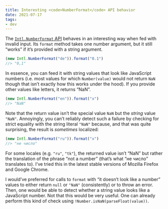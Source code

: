 ```yaml
---
title: Interesting <code>NumberFormat</code> API behavior
date: 2021-07-17
tags:
- dev
---
```

The [`Intl.NumberFormat` API](https://developer.mozilla.org/en-US/docs/Web/JavaScript/Reference/Global_Objects/Intl/NumberFormat) behaves in an interesting way when fed with invalid input. Its `format` method takes one number argument, but it still “works” if it’s provided with a string argument.

<!--more-->

```js
(new Intl.NumberFormat("de")).format("0.1")
//> "0,1"
```

In essence, you can feed it with string values that look like JavaScript numbers (i.e. most values for which `Number(value)` would not return `NaN` though that isn’t exactly how this works under the hood). If you provide other values like letters, it returns “NaN”.

```js
(new Intl.NumberFormat("en")).format("x")
//> "NaN"
```

Note that the return value isn’t the special value `NaN` but the *string* value `"NaN"`. Annoyingly, you can’t reliably detect such a failure by checking for strict equality with the string literal `"NaN"` because, and that was quite surprising, the result is *sometimes* localized:

```js
(new Intl.NumberFormat("ru")).format("x")
//> "не число"
```

For some locales (e.g. `"ru"`, `"tk"`), the returned value isn’t “NaN” but rather the translation of the phrase “not a number” (that’s what “<span lang="ru">не число</span>” translates to). I’ve tried this in the latest stable versions of Mozilla Firefox and Google Chrome.

I would’ve preferred for calls to `format` with “it doesn’t look like a number” values to either return `null` or `"NaN"` (consistently) or to throw an error. Then, one would be able to detect whether a string value looks like a JavaScript number. Not that this would be very useful. One can already perform this kind of check using `!Number.isNaN(parseFloat(value))`.
